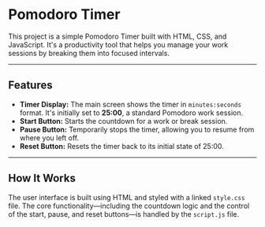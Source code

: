 # Pomodoro Timer

This project is a simple Pomodoro Timer built with HTML, CSS, and JavaScript. It's a productivity tool that helps you manage your work sessions by breaking them into focused intervals.

---

## Features

* **Timer Display:** The main screen shows the timer in `minutes:seconds` format. It's initially set to **25:00**, a standard Pomodoro work session.
* **Start Button:** Starts the countdown for a work or break session.
* **Pause Button:** Temporarily stops the timer, allowing you to resume from where you left off.
* **Reset Button:** Resets the timer back to its initial state of 25:00.

---

## How It Works

The user interface is built using HTML and styled with a linked `style.css` file. The core functionality—including the countdown logic and the control of the start, pause, and reset buttons—is handled by the `script.js` file.
